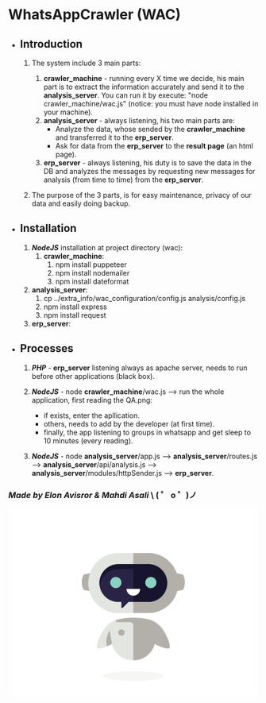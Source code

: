 # WhatsAppCrawler (WAC)

- ## Introduction

  1. The system include 3 main parts:

     1. **crawler_machine** - running every X time we decide, his main part is to extract the information accurately and send it to the **analysis_server**. You can run it by execute: "node crawler_machine/wac.js" (notice: you must have node installed in your machine).
     2. **analysis_server** - always listening, his two main parts are:
        - Analyze the data, whose sended by the **crawler_machine** and transferred it to the **erp_server**.
        - Ask for data from the **erp_server** to the **result page** (an html page).
     3. **erp_server** - always listening, his duty is to save the data in the DB and analyzes the messages by requesting new messages for analysis (from time to time) from the **erp_server**.

  2. The purpose of the 3 parts, is for easy maintenance, privacy of our data and easily doing backup.

- ## Installation

  1. **_NodeJS_** installation at project directory (wac):
     1. **crawler_machine**:
        1. npm install puppeteer
        2. npm install nodemailer
        3. npm install dateformat
  2. **analysis_server**:
     1. cp ../extra_info/wac_configuration/config.js analysis/config.js
     2. npm install express
     3. npm install request
  3. **erp_server**:

- ## Processes

  1. **_PHP_** - **erp_server** listening always as apache server, needs to run before other applications (black box).

  2. **_NodeJS_** - node **crawler_machine**/wac.js --> run the whole application, first reading the QA.png:

     - if exists, enter the apllication.
     - others, needs to add by the developer (at first time).
     - finally, the app listening to groups in whatsapp and get sleep to 10 minutes (every reading).

  3. **_NodeJS_** - node **analysis_server**/app.js --> **analysis_server**/routes.js --> **analysis_server**/api/analysis.js --> **analysis_server**/modules/httpSender.js --> **erp_server**.

### _Made by **Elon Avisror & Mahdi Asali**_ \ ( ゜ o ゜)ノ

![GitHub Logo](/crawler_machine/logo.gif)
